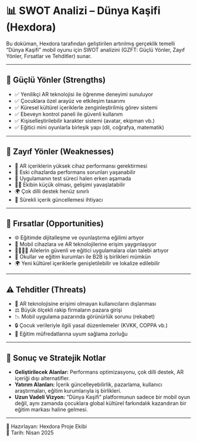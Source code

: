 
# 📊 SWOT Analizi – Dünya Kaşifi (Hexdora)

Bu doküman, Hexdora tarafından geliştirilen artırılmış gerçeklik temelli “Dünya Kaşifi” mobil oyunu için SWOT analizini (GZFT: Güçlü Yönler, Zayıf Yönler, Fırsatlar ve Tehditler) sunar.

---

## 💪 Güçlü Yönler (Strengths)

- ✅ Yenilikçi AR teknolojisi ile öğrenme deneyimi sunuluyor  
- ✅ Çocuklara özel arayüz ve etkileşim tasarımı  
- ✅ Küresel kültürel içeriklerle zenginleştirilmiş görev sistemi  
- ✅ Ebeveyn kontrol paneli ile güvenli kullanım  
- ✅ Kişiselleştirilebilir karakter sistemi (avatar, ekipman vb.)  
- ✅ Eğitici mini oyunlarla birleşik yapı (dil, coğrafya, matematik)  

---

## 🧩 Zayıf Yönler (Weaknesses)

- 🔧 AR içeriklerin yüksek cihaz performansı gerektirmesi  
- 📱 Eski cihazlarda performans sorunları yaşanabilir  
- 🧪 Uygulamanın test süreci halen erken aşamada  
- 🧑‍💻 Ekibin küçük olması, gelişimi yavaşlatabilir  
- 🌍 Çok dilli destek henüz sınırlı  
- 🔄 Sürekli içerik güncellemesi ihtiyacı  

---

## 🌱 Fırsatlar (Opportunities)

- 🌐 Eğitimde dijitalleşme ve oyunlaştırma eğilimi artıyor  
- 📱 Mobil cihazlara ve AR teknolojilerine erişim yaygınlaşıyor  
- 👨‍👩‍👧‍👦 Ailelerin güvenli ve eğitici uygulamalara olan talebi artıyor  
- 🏫 Okullar ve eğitim kurumları ile B2B iş birlikleri mümkün  
- 🌍 Yeni kültürel içeriklerle genişletilebilir ve lokalize edilebilir  

---

## ⚠️ Tehditler (Threats)

- 🧱 AR teknolojisine erişimi olmayan kullanıcıların dışlanması  
- ⚖️ Büyük ölçekli rakip firmaların pazara girişi  
- 📉 Mobil uygulama pazarında görünürlük sorunu (rekabet)  
- 🔒 Çocuk verileriyle ilgili yasal düzenlemeler (KVKK, COPPA vb.)  
- 🔄 Eğitim müfredatlarına uyum sağlama zorluğu  

---

## 🧠 Sonuç ve Stratejik Notlar

- **Geliştirilecek Alanlar:** Performans optimizasyonu, çok dilli destek, AR içeriği dışı alternatifler.  
- **Yatırım Alanları:** İçerik güncelleyebilirlik, pazarlama, kullanıcı araştırmaları, eğitim kurumlarıyla iş birlikleri.  
- **Uzun Vadeli Vizyon:** “Dünya Kaşifi” platformunun sadece bir mobil oyun değil, aynı zamanda çocuklara global kültürel farkındalık kazandıran bir eğitim markası haline gelmesi.

---

📄 Hazırlayan: Hexdora Proje Ekibi  
📆 Tarih: Nisan 2025

